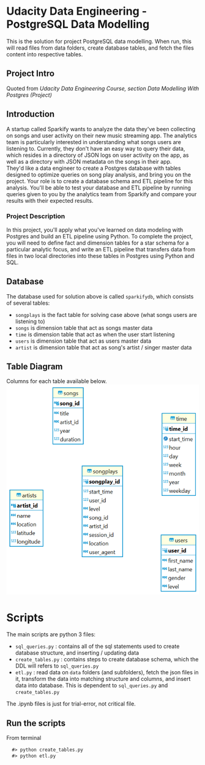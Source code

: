 # Udacity Data Engineering - PostgreSQL Data Modelling
This is the solution for project PostgreSQL data modelling.
When run, this will read files from data folders, create database tables, and fetch the files content into respective tables.

## Project Intro
Quoted from _Udacity Data Engineering Course, section Data Modelling With Postgres (Project)_

## Introduction
A startup called Sparkify wants to analyze the data they've been collecting on songs and user activity on their new music streaming app. The analytics team is particularly interested in understanding what songs users are listening to. Currently, they don't have an easy way to query their data, which resides in a directory of JSON logs on user activity on the app, as well as a directory with JSON metadata on the songs in their app.  
They'd like a data engineer to create a Postgres database with tables designed to optimize queries on song play analysis, and bring you on the project. Your role is to create a database schema and ETL pipeline for this analysis. You'll be able to test your database and ETL pipeline by running queries given to you by the analytics team from Sparkify and compare your results with their expected results.

### Project Description
In this project, you'll apply what you've learned on data modeling with Postgres and build an ETL pipeline using Python. To complete the project, you will need to define fact and dimension tables for a star schema for a particular analytic focus, and write an ETL pipeline that transfers data from files in two local directories into these tables in Postgres using Python and SQL.

## Database
The database used for solution above is called `sparkifydb`, which consists of several tables:
  - `songplays` is the fact table for solving case above (what songs users are listening to)
  - `songs` is dimension table that act as songs master data
  - `time` is dimension table that act as when the user start listening
  - `users` is dimension table that act as users master data
  - `artist` is dimension table that act as song's artist / singer master data

 ## Table Diagram
 Columns for each table available below.
 ![erd](erd.png) 

# Scripts
The main scripts are python 3 files:

  - `sql_queries.py` : contains all of the sql statements used to create database structure, and inserting / updating data
  - `create_tables.py` : contains steps to create database schema, which the DDL will refers to `sql_queries.py`
  - `etl.py` : read data on `data` folders (and subfolders), fetch the json files in it, transform the data into matching structure and columns, and insert data into database. This is dependent to `sql_queries.py` and `create_tables.py`
    
The .ipynb files is just for trial-error, not critical file.
  
## Run the scripts
From terminal

```
  #> python create_tables.py
  #> python etl.py
```